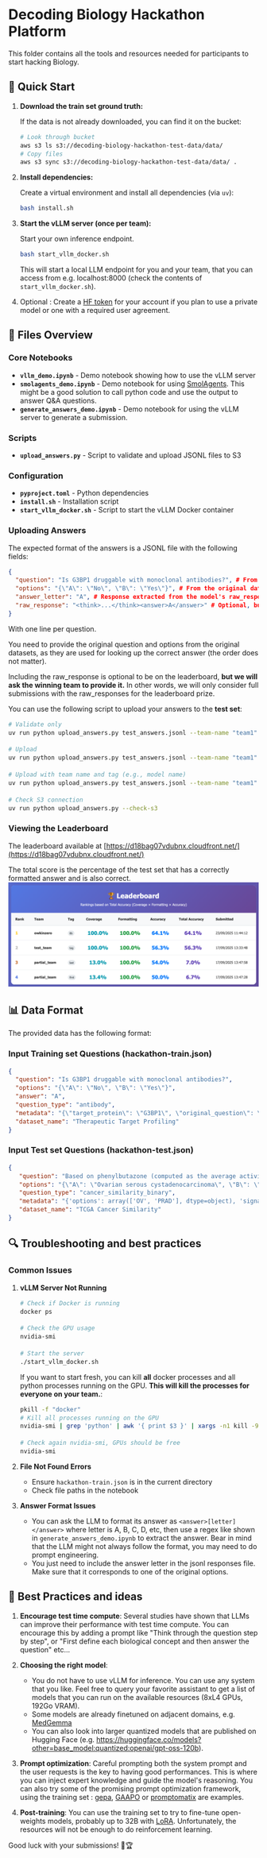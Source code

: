 # Decoding Biology Hackathon Platform

This folder contains all the tools and resources needed for participants to start hacking Biology.

## 🚀 Quick Start

1. **Download the train set ground truth:**
   
   If the data is not already downloaded, you can find it on the bucket:
   ```bash
   # Look through bucket
   aws s3 ls s3://decoding-biology-hackathon-test-data/data/
   # Copy files
   aws s3 sync s3://decoding-biology-hackathon-test-data/data/ .
   ```
2. **Install dependencies:**

   Create a virtual environment and install all dependencies (via `uv`):
   ```bash
   bash install.sh
   ```

3. **Start the vLLM server (once per team):**

   Start your own inference endpoint.
   ```bash
   bash start_vllm_docker.sh
   ```
   This will start a local LLM endpoint for you and your team, that you can access from e.g. localhost:8000 (check the contents of `start_vllm_docker.sh`).

4. Optional : Create a [HF token](https://huggingface.co/docs/hub/en/security-tokens) for your account if you plan to use a private model or one with a required user agreement.

## 📁 Files Overview

### Core Notebooks
- **`vllm_demo.ipynb`** - Demo notebook showing how to use the vLLM server
- **`smolagents_demo.ipynb`** - Demo notebook for using [SmolAgents](https://huggingface.co/docs/smolagents/en/index). This might be a good solution to call python code and use the output to answer Q&A questions.
- **`generate_answers_demo.ipynb`** - Demo notebook for using the vLLM server to generate a submission.

### Scripts
- **`upload_answers.py`** - Script to validate and upload JSONL files to S3

### Configuration
- **`pyproject.toml`** - Python dependencies
- **`install.sh`** - Installation script
- **`start_vllm_docker.sh`** - Script to start the vLLM Docker container

### Uploading Answers

The expected format of the answers is a JSONL file with the following fields:

```json
{
  "question": "Is G3BP1 druggable with monoclonal antibodies?", # From the original data
  "options": "{\"A\": \"No\", \"B\": \"Yes\"}", # From the original data
  "answer_letter": "A", # Response extracted from the model's raw_response
  "raw_response": "<think>...</think><answer>A</answer>" # Optional, but better to include it
}
```
With one line per question.

You need to provide the original question and options from the original datasets, as they are used for looking up the correct answer (the order does not matter).

Including the raw_response is optional to be on the leaderboard, **but we will ask the winning team to provide it.**
In other words, we will only consider full submissions with the raw_responses for the leaderboard prize.

You can use the following script to upload your answers to the **test set**:
```bash
# Validate only
uv run python upload_answers.py test_answers.jsonl --team-name "team1" --validate-only

# Upload 
uv run python upload_answers.py test_answers.jsonl --team-name "team1"

# Upload with team name and tag (e.g., model name)
uv run python upload_answers.py test_answers.jsonl --team-name "team1" --tag "qwen3_8b_no_tooling"

# Check S3 connection
uv run python upload_answers.py --check-s3
```
### Viewing the Leaderboard

The leaderboard available at [https://d18bag07vdubnx.cloudfront.net/](https://d18bag07vdubnx.cloudfront.net/)

The total score is the percentage of the test set that has a correctly formatted answer and is also correct.
![image.png](image.png)

## 📊 Data Format

The provided data has the following format:

### Input Training set Questions (hackathon-train.json)
```json
{
  "question": "Is G3BP1 druggable with monoclonal antibodies?",
  "options": "{\"A\": \"No\", \"B\": \"Yes\"}",
  "answer": "A",
  "question_type": "antibody",
  "metadata": "{\"target_protein\": \"G3BP1\", \"original_question\": \"Target X can be targeted by Monoclonal Ab ?\", \"original_answer\": 0, \"answer_type\": \"binary\", \"question_category\": \"subquestion 6\", \"template_used\": \"Is {target} druggable with monoclonal antibodies?\", \"data_row_index\": 70}",
  "dataset_name": "Therapeutic Target Profiling"
}
```
### Input Test set Questions (hackathon-test.json)
```json
{
   "question": "Based on phenylbutazone (computed as the average activity of: CYP2C19, NR1I2, CYP2D6, CYP3A4, TP53, ESR2, EHMT2, CYP2C9, MCL1, PTGS2, and 6 more genes) signature activity patterns from bulk RNA-seq data, which cancer type is more similar to Pheochromocytoma and Paraganglioma?",
   "options": "{\"A\": \"Ovarian serous cystadenocarcinoma\", \"B\": \"Prostate adenocarcinoma\"}",
   "question_type": "cancer_similarity_binary",
   "metadata": "{'options': array(['OV', 'PRAD'], dtype=object), 'signature': 'phenylbutazone', 'split': 'test', 'subject': 'PCPG'}",
   "dataset_name": "TCGA Cancer Similarity"
}
```

## 🔍 Troubleshooting and best practices

### Common Issues

1. **vLLM Server Not Running**
   ```bash
   # Check if Docker is running
   docker ps

   # Check the GPU usage
   nvidia-smi
   
   # Start the server
   ./start_vllm_docker.sh
   ```

   If you want to start fresh, you can kill **all** docker processes and all python processes running on the GPU. **This will kill the processes for everyone on your team.**:
   ```bash
   pkill -f "docker"
   # Kill all processes running on the GPU
   nvidia-smi | grep 'python' | awk '{ print $3 }' | xargs -n1 kill -9

   # Check again nvidia-smi, GPUs should be free
   nvidia-smi
   ```

3. **File Not Found Errors**
   - Ensure `hackathon-train.json` is in the current directory
   - Check file paths in the notebook

4. **Answer Format Issues**
   - You can ask the LLM to format its answer as `<answer>[letter]</answer>` where letter is A, B, C, D, etc, then use a regex like shown in `generate_answers_demo.ipynb` to extract the answer. Bear in mind that the LLM might not always follow the format, you may need to do prompt engineering.
   - You just need to include the answer letter in the jsonl responses file. Make sure that it corresponds to one of the original options.

## 🎯 Best Practices and ideas

1. **Encourage test time compute**: Several studies have shown that LLMs can improve their performance with test time compute. You can encourage this by adding a prompt like "Think through the question step by step", or "First define each biological concept and then answer the question" etc...
2. **Choosing the right model**:
    - You do not have to use vLLM for inference. You can use any system that you like. Feel free to query your favorite assistant to get a list of models that you can run on the available resources (8xL4 GPUs, 192Go VRAM).
    - Some models are already finetuned on adjacent domains, e.g. [MedGemma](https://huggingface.co/google/medgemma-27b-text-it)
    - You can also look into larger quantized models that are published on Hugging Face (e.g. https://huggingface.co/models?other=base_model:quantized:openai/gpt-oss-120b).

3. **Prompt optimization**: Careful prompting both the system prompt and the user requests is the key to having good performances. This is where you can inject expert knowledge and guide the model's reasoning. You can also try some of the promising prompt optimization framework, using the training set : [gepa](https://github.com/gepa-ai/gepa), [GAAPO](https://arxiv.org/abs/2504.07157) or [promptomatix](https://github.com/SalesforceAIResearch/promptomatix) are examples.
   
5. **Post-training**: You can use the training set to try to fine-tune open-weights models, probably up to 32B with [LoRA](https://huggingface.co/docs/peft/main/en/conceptual_guides/lora). Unfortunately, the resources will not be enough to do reinforcement learning.


Good luck with your submissions! 🧬🏆
